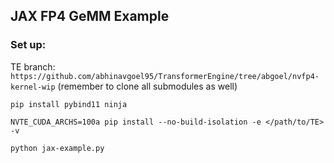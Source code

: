## JAX FP4 GeMM Example


### Set up:

TE branch: `https://github.com/abhinavgoel95/TransformerEngine/tree/abgoel/nvfp4-kernel-wip` (remember to clone all submodules as well)

```
pip install pybind11 ninja

NVTE_CUDA_ARCHS=100a pip install --no-build-isolation -e </path/to/TE> -v

python jax-example.py

```
